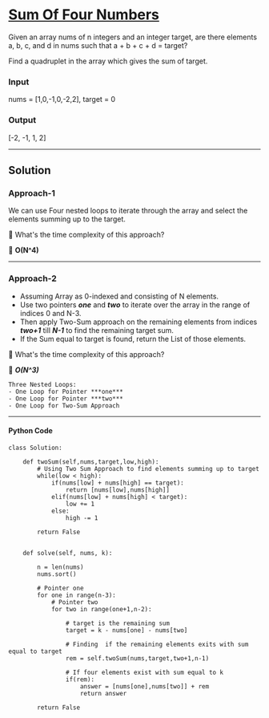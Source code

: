 # [Sum Of Four Numbers](https://www.geeksforgeeks.org/find-four-elements-that-sum-to-a-given-value-set-2/)

Given an array nums of n integers and an integer target, are there elements a, b, c, and d in nums such that a + b + c + d = target? 

Find a quadruplet in the array which gives the sum of target.

### Input

nums = [1,0,-1,0,-2,2], target = 0

### Output

[-2, -1, 1, 2]

------------------------------------------------------------------

## Solution

### Approach-1

We can use Four nested loops to iterate through the array and select the elements summing up to the target.

🎯 What's the time complexity of this approach?

📝 **O(N^4)** 

---------------------------------------

### Approach-2

- Assuming Array as 0-indexed and consisting of N elements.
- Use two pointers ***one*** and ***two*** to iterate over the array in the range of indices 0 and N-3.
- Then apply Two-Sum approach on the remaining elements from indices ***two+1*** till ***N-1*** to find the remaining target sum.
- If the Sum equal to target is found, return the List of those elements.

🎯 What's the time complexity of this approach?

📝 ***O(N^3)***

    Three Nested Loops:
    - One Loop for Pointer ***one***
    - One Loop for Pointer ***two***
    - One Loop for Two-Sum Approach
    
-----------------------------------------------------

#### Python Code

    class Solution:

        def twoSum(self,nums,target,low,high):
            # Using Two Sum Approach to find elements summing up to target
            while(low < high):
                if(nums[low] + nums[high] == target):
                    return [nums[low],nums[high]]
                elif(nums[low] + nums[high] < target):
                    low += 1
                else:
                    high -= 1

            return False


        def solve(self, nums, k):

            n = len(nums)
            nums.sort()

            # Pointer one
            for one in range(n-3):
                # Pointer two
                for two in range(one+1,n-2):

                    # target is the remaining sum
                    target = k - nums[one] - nums[two]

                    # Finding  if the remaining elements exits with sum equal to target
                    rem = self.twoSum(nums,target,two+1,n-1)

                    # If four elements exist with sum equal to k
                    if(rem):
                        answer = [nums[one],nums[two]] + rem
                        return answer

            return False
